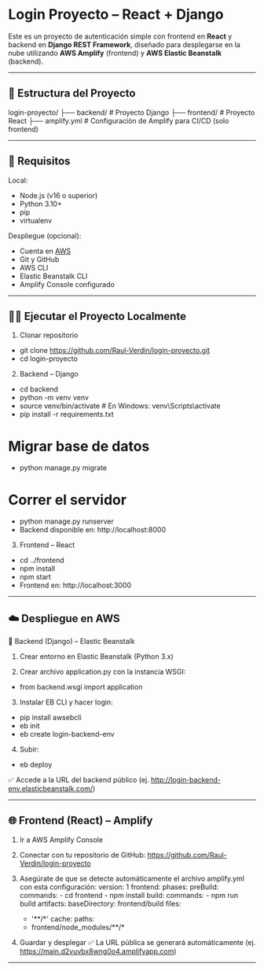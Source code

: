 # Login Proyecto – React + Django

Este es un proyecto de autenticación simple con frontend en **React** y backend en **Django REST Framework**, diseñado para desplegarse en la nube utilizando **AWS Amplify** (frontend) y **AWS Elastic Beanstalk** (backend).

---

## 📁 Estructura del Proyecto

login-proyecto/
├── backend/ # Proyecto Django
├── frontend/ # Proyecto React
├── amplify.yml # Configuración de Amplify para CI/CD (solo frontend)

---

## 🚀 Requisitos

Local:
- Node.js (v16 o superior)
- Python 3.10+
- pip
- virtualenv

Despliegue (opcional):
- Cuenta en [AWS](https://aws.amazon.com/)
- Git y GitHub
- AWS CLI
- Elastic Beanstalk CLI
- Amplify Console configurado

---

## 🧑‍💻 Ejecutar el Proyecto Localmente

1. Clonar repositorio

- git clone https://github.com/Raul-Verdin/login-proyecto.git
- cd login-proyecto


2. Backend – Django

- cd backend
- python -m venv venv
- source venv/bin/activate  # En Windows: venv\Scripts\activate
- pip install -r requirements.txt

# Migrar base de datos
- python manage.py migrate

# Correr el servidor
- python manage.py runserver
- Backend disponible en: http://localhost:8000


3. Frontend – React

- cd ../frontend
- npm install
- npm start
- Frontend en: http://localhost:3000


---


## ☁️ Despliegue en AWS

🔧 Backend (Django) – Elastic Beanstalk
1. Crear entorno en Elastic Beanstalk (Python 3.x)

2. Crear archivo application.py con la instancia WSGI:
- from backend.wsgi import application

3. Instalar EB CLI y hacer login:
- pip install awsebcli
- eb init
- eb create login-backend-env

4. Subir:
- eb deploy

✅ Accede a la URL del backend público (ej. http://login-backend-env.elasticbeanstalk.com/)


---


## 🌐 Frontend (React) – Amplify

1. Ir a AWS Amplify Console

2. Conectar con tu repositorio de GitHub: https://github.com/Raul-Verdin/login-proyecto

3. Asegúrate de que se detecte automáticamente el archivo amplify.yml con esta configuración:
version: 1
frontend:
  phases:
    preBuild:
      commands:
        - cd frontend
        - npm install
    build:
      commands:
        - npm run build
  artifacts:
    baseDirectory: frontend/build
    files:
      - '**/*'
  cache:
    paths:
      - frontend/node_modules/**/*

4. Guardar y desplegar
✅ La URL pública se generará automáticamente (ej. https://main.d2vuvbx8wng0o4.amplifyapp.com)


---
